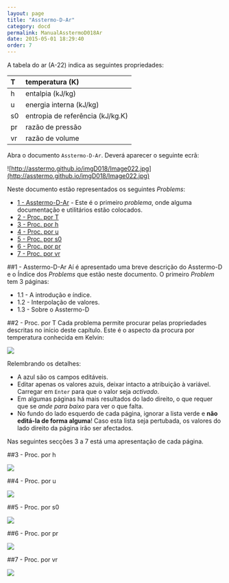 ```yaml
---
layout: page
title: "Asstermo-D-Ar"
category: docd
permalink: ManualAsstermoD018Ar
date: 2015-05-01 18:29:40
order: 7
---
```


A tabela do ar (A-22) indica as seguintes propriedades:

T | temperatura (K) 
:--|:----------------
h | entalpia (kJ/kg)
u | energia interna (kJ/kg)
s0 | entropia de referência (kJ/kg.K)
pr | razão de pressão
vr | razão de volume

Abra o documento `Asstermo-D-Ar`. Deverá aparecer o seguinte ecrã:

![http://asstermo.github.io/imgD018/Image022.jpg](http://asstermo.github.io/imgD018/Image022.jpg)

Neste documento estão representados os seguintes _Problems_:

* [1 - Asstermo-D-Ar](#1---asstermo-d-ar) - Este é o primeiro _problema_, onde alguma documentação e utilitários estão colocados.
* [2 - Proc. por T](#2---proc.-por-t)
* [3 - Proc. por h](#3---proc.-por-h)
* [4 - Proc. por u](#4---proc.-por-u)
* [5 - Proc. por s0](#5---proc.-por-s0)
* [6 - Proc. por pr](#6---proc.-por-pr)
* [7 - Proc. por vr](#7---proc.-por-vr)


##1 - Asstermo-D-Ar
Aí é apresentado uma breve descrição do Asstermo-D e o Índice dos <i>Problems</i> que estão neste documento. O primeiro <i>Problem</i> tem 3 páginas:

* 1.1 - A introdução e índice.
* 1.2 - Interpolação de valores.
* 1.3 - Sobre o Asstermo-D


##2 - Proc. por T
Cada problema permite procurar pelas propriedades descritas no início deste capítulo. Este é o aspecto da procura por temperatura conhecida em Kelvin:

<img src='http://asstermo.github.io/imgD018/Image025.jpg' />

Relembrando os detalhes:

* A azul são os campos editáveis.
* Editar apenas os valores azuis, deixar intacto a atribuição à variável. Carregar em <code>Enter</code> para que o valor seja <i>activado</i>.
* Em algumas páginas há mais resultados do lado direito, o que requer que se <i>ande para baixo</i> para ver o que falta.
* No fundo do lado esquerdo de cada página, ignorar a lista verde e <b>não editá-la de forma alguma</b>! Caso esta lista seja pertubada, os valores do lado direito da página irão ser afectados.


Nas seguintes secções 3 a 7 está uma apresentação de cada página.

##3 - Proc. por h

<img src='http://asstermo.github.io/imgD018/Image026.jpg' />

##4 - Proc. por u

<img src='http://asstermo.github.io/imgD018/Image027.jpg' />

##5 - Proc. por s0

<img src='http://asstermo.github.io/imgD018/Image028.jpg' />

##6 - Proc. por pr

<img src='http://asstermo.github.io/imgD018/Image029.jpg' />

##7 - Proc. por vr

<img src='http://asstermo.github.io/imgD018/Image030.jpg' />
